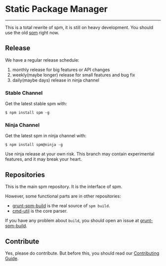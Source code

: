 # Static Package Manager

---------------------------

This is a total rewrite of spm, it is still on heavy development.
You should use the old [spm](https://github.com/spmjs/spm) right now.

## Release

We have a regular release schedule:

1. monthly release for big features or API changes
2. weekly(maybe longer) release for small features and bug fix
3. daily(maybe days) release in ninja channel

### Stable Channel

Get the latest stable spm with:

```
$ npm install spm -g
```

### Ninja Channel

Get the latest spm in ninja channel with:

```
$ npm install spm@ninja -g
```

Use ninja release at your own risk. This branch may contain experimental features, and it may break your heart.


## Repositories

This is the main spm repository. It is the interface of spm.

However, some functional parts are in other repositories:

- [grunt-spm-build][] is the real source of `spm build`.
- [cmd-util][] is the core parser.

If you have any problem about `build`, you should open an issue at [grunt-spm-build][].

[grunt-spm-build]: https://github.com/spmjs/grunt-spm-build
[cmd-util]: https://github.com/spmjs/cmd-util


## Contribute

Yes, please do contribute. But before this, you should read our [Contributing Guide](https://github.com/spmjs/spm2/blob/master/CONTRIBUTING.md).
